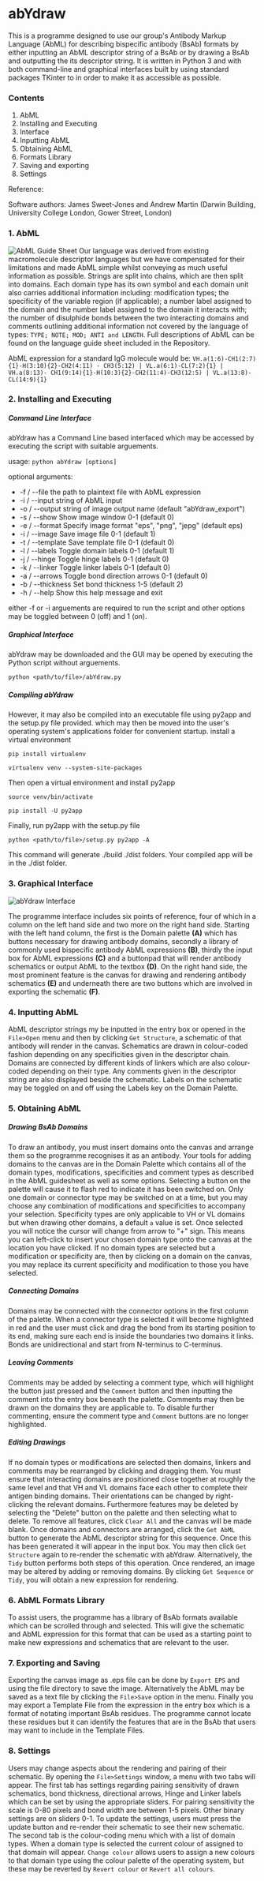 # abYdraw

This is a programme designed to use our group's Antibody Markup Language (AbML) for describing bispecific antibody (BsAb) formats by either inputting an AbML descriptor string of a BsAb or by drawing a BsAb and outputting the its descriptor string. It is written in Python 3 and with both command-line and graphical interfaces built by using standard packages TKinter to in order to make it as accessible as possible.

### Contents

1. AbML
2. Installing and Executing
3. Interface
4. Inputting AbML
5. Obtaining AbML
6. Formats Library
7. Saving and exporting
8. Settings

Reference:

Software authors: James Sweet-Jones and Andrew Martin (Darwin Building, University College London, Gower Street, London)


### 1. AbML

![AbML Guide Sheet](https://github.com/JamesSweetJones/abYdraw/blob/main/LanguageGuide.png)
Our language was derived from existing macromolecule descriptor languages but we have compensated for their limitations and made AbML simple whilst conveying as much useful information as possible. Strings are split into chains, which are then split into domains. Each domain type has its own symbol and each domain unit also carries additional information including: modification types; the specificity of the variable region (if applicable); a number label assigned to the domain and the number label assigned to the domain it interacts with; the number of disulphide bonds between the two interacting domains and comments outlining additional information not covered by the language of types: `TYPE; NOTE; MOD; ANTI and LENGTH`. Full descriptions of AbML can be found on the language guide sheet included in the Repository.

AbML expression for a standard IgG molecule would be:
`VH.a(1:6)-CH1(2:7){1}-H(3:10){2}-CH2(4:11) - CH3(5:12) | VL.a(6:1)-CL(7:2){1} | VH.a(8:13)- CH1(9:14){1}-H(10:3){2}-CH2(11:4)-CH3(12:5) | VL.a(13:8)-CL(14:9){1}`


### 2. Installing and Executing

##### Command Line Interface

abYdraw has a Command Line based interfaced which may be accessed by executing the script with suitable arguements.

usage:
`python abYdraw [options]`

optional arguments:
 
-  -f / --file      the path to plaintext file with AbML expression
-  -i / --input     string of AbML input
-  -o / --output    string of image output name      (default "abYdraw_export")
-  -s / --show      Show image window            0-1 (default 0)
-  -e / --format    Specify image format         "eps", "png", "jepg" (default eps)
-  -i / --image     Save image file              0-1 (default 1)
-  -t / --template  Save template file           0-1 (default 0)
-  -l / --labels    Toggle domain labels         0-1 (default 1)
-  -j / --hinge     Toggle hinge labels          0-1 (default 0)
-  -k / --linker    Toggle linker labels         0-1 (default 0)
-  -a / --arrows    Toggle bond direction arrows 0-1 (default 0)
-  -b / --thickness Set bond thickness           1-5 (default 2)
-  -h / --help      Show this help message and exit

either -f or -i arguements are required to run the script and other options may be toggled between 0 (off) and 1 (on).

##### Graphical Interface

abYdraw may be downloaded and the GUI may be opened by executing the Python script without arguements.

`python <path/to/file>/abYdraw.py`

##### Compiling abYdraw

However, it may also be compiled into an executable file using py2app and the setup.py file provided. which may then be moved into the user's operating system's applications folder for convenient startup.
install a virtual environment 

`pip install virtualenv`

`virtualenv venv --system-site-packages`

Then open a virtual environment and install py2app

`source venv/bin/activate`

`pip install -U py2app`

Finally, run py2app with the setup.py file

`python <path/to/file>/setup.py py2app -A`

This command will generate ./build ./dist folders. Your compiled app will be in the ./dist folder.


### 3. Graphical Interface

![abYdraw Interface](https://github.com/JamesSweetJones/abYdraw/blob/main/Interface.png)

The programme interface includes six points of reference, four of which in a column on the left hand side and two more on the right hand side. Starting with the left hand column, the first is the Domain palette **(A)** which has buttons necessary for drawing antibody domains, secondly a library of commonly used bispecific antibody AbML expressions **(B)**, thirdly the input box for AbML expressions **(C)** and a buttonpad that will render antibody schematics or output AbML to the textbox **(D)**. On the right hand side, the most prominent feature is the canvas for drawing and rendering antibody schematics **(E)** and underneath there are two buttons which are involved in exporting the schematic **(F)**.

### 4. Inputting AbML

AbML descriptor strings my be inputted in the entry box or opened in the `File>Open` menu and then by clicking `Get Structure`, a schematic of that antibody will render in the canvas. Schematics are drawn in colour-coded fashion depending on any specificities given in the descriptor chain. Domains are connected by different kinds of linkers which are also colour-coded depending on their type. Any comments given in the descriptor string are also displayed beside the schematic. Labels on the schematic may be toggled on and off using the Labels key on the Domain Palette.

### 5. Obtaining AbML

##### Drawing BsAb Domains
To draw an antibody, you must insert domains onto the canvas and arrange them so the programme recognises it as an antibody. Your tools for adding domains to the canvas are in the Domain Palette which contains all of the domain types, modifications, specificities and comment types as described in the AbML guidesheet as well as some options. Selecting a button on the palette will cause it to flash red to indicate it has been switched on. Only one domain or connector type may be switched on at a time, but you may choose any combination of modifications and specificities to accompany your selection. Specificity types are only applicable to VH or VL domains but when drawing other domains, a default `a` value is set. Once selected you will notice the cursor will change from arrow to "+" sign. This means you can left-click to insert your chosen domain type onto the canvas at the location you have clicked. If no domain types are selected but a modification or specificity are, then by clicking on a domain on the canvas, you may replace its current specificity and modification to those you have selected.

##### Connecting Domains
Domains may be connected with the connector options in the first column of the palette. When a connector type is selected it will become highlighted in red and the user must click and drag the bond from its starting position to its end, making sure each end is inside the boundaries two domains it links. Bonds are unidirectional and start from N-terminus to C-terminus.

##### Leaving Comments
Comments may be added by selecting a comment type, which will highlight the button just pressed and the `Comment` button and then inputting the comment into the entry box beneath the palette. Comments may then be drawn on the domains they are applicable to. To disable further commenting, ensure the comment type and `Comment` buttons are no longer highlighted. 

##### Editing Drawings
If no domain types or modifications are selected then domains, linkers and comments may be rearranged by clicking and dragging them. You must ensure that interacting domains are positioned close together at roughly the same level and that VH and VL domains face each other to complete their antigen binding domains. Their orientations can be changed by right-clicking the relevant domains. Furthermore features may be deleted by selecting the "Delete" button on the palette and then selecting what to delete. To remove all features, click `Clear All` and the canvas will be made blank. Once domains and connectors are arranged, click the `Get AbML` button to generate the AbML descriptor string for this sequence. Once this has been generated it will appear in the input box. You may then click `Get Structure` again to re-render the schematic with abYdraw. Alternatively, the `Tidy` button performs both steps of this operation. Once rendered, an image may be altered by adding or removing domains. By clicking `Get Sequence` or `Tidy`, you will obtain a new expression for rendering.


### 6. AbML Formats Library

To assist users, the programme has a library of BsAb formats available which can be scrolled through and selected. This will give the schematic and AbML expression for this format that can be used as a starting point to make new expressions and schematics that are relevant to the user.

### 7. Exporting and Saving

Exporting the canvas image as .eps file can be done by `Export EPS` and using the file directory to save the image. Alternatively the AbML may be saved as a text file by clicking the `File>Save` option in the menu. Finally you may export a Template File from the expression in the entry box which is a format of notating important BsAb residues. The programme cannot locate these residues but it can identify the features that are in the BsAb that users may want to include in the Template Files.

### 8. Settings

Users may change aspects about the rendering and pairing of their schematic. By opening the `File>Settings` window, a menu with two tabs will appear. The first tab has settings regarding pairing sensitivity of drawn schematics, bond thickness, directional arrows, Hinge and Linker labels which can be set by using the appropriate sliders. For pairing sensitivity the scale is 0-80 pixels and bond width are between 1-5 pixels. Other binary settings are on sliders 0-1. To update the settings, users must press the update button and re-render their schematic to see their new schematic. The second tab is the colour-coding menu which with a list of domain types. When a domain type is selected the current colour of assigned to that domain will appear. `Change colour` allows users to assign a new colours to that domain type using the colour palette of the operating system, but these may be reverted by `Revert colour` or `Revert all colours`.



